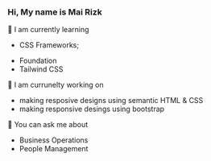 ### Hi, My name is Mai Rizk 

🌱 I am currently learning 
 * CSS Frameworks;
- Foundation 
- Tailwind CSS


:blossom:  I am currunelty working on 
- making resposive designs using semantic HTML & CSS
- making responsive desings using bootstrap

💬 You can ask me about 
- Business Operations 
- People Management 

